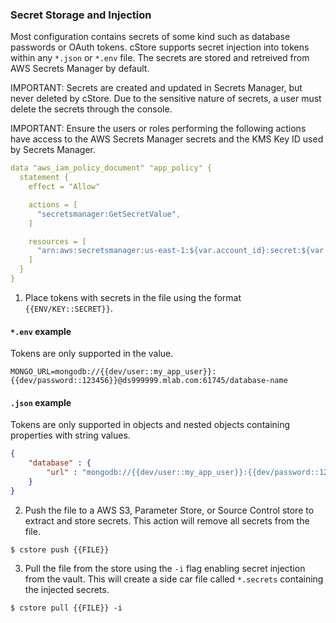 ### Secret Storage and Injection ###

Most configuration contains secrets of some kind such as database passwords or OAuth tokens. cStore supports secret injection into tokens within any `*.json` or `*.env` file. The secrets are stored and retreived from AWS Secrets Manager by default.

IMPORTANT: Secrets are created and updated in Secrets Manager, but never deleted by cStore. Due to the sensitive nature of secrets, a user must delete the secrets through the console.

IMPORTANT: Ensure the users or roles performing the following actions have access to the AWS Secrets Manager secrets and the KMS Key ID used by Secrets Manager.

```yml
data "aws_iam_policy_document" "app_policy" {
  statement {
    effect = "Allow"

    actions = [
      "secretsmanager:GetSecretValue",
    ]

    resources = [
      "arn:aws:secretsmanager:us-east-1:${var.account_id}:secret:${var.secrets_prefix}/*",
    ]
  }
}
```

1. Place tokens with secrets in the file using the format `{{ENV/KEY::SECRET}}`.

#### `*.env` example #### 
Tokens are only supported in the value.
```
MONGO_URL=mongodb://{{dev/user::my_app_user}}:{{dev/password::123456}}@ds999999.mlab.com:61745/database-name
```
#### `.json` example #### 
Tokens are only supported in objects and nested objects containing properties with string values.
```json
{
    "database" : {
        "url" : "mongodb://{{dev/user::my_app_user}}:{{dev/password::123456}}@ds999999.mlab.com:61745/database-name"
    }
}
```

2. Push the file to a AWS S3, Parameter Store, or Source Control store to extract and store secrets. This action will remove all secrets from the file.
```
$ cstore push {{FILE}}
```
3. Pull the file from the store using the `-i` flag enabling secret injection from the vault. This will create a side car file called `*.secrets` containing the injected secrets.
```
$ cstore pull {{FILE}} -i
```